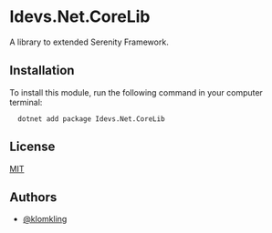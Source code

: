 
# Idevs.Net.CoreLib

A library to extended Serenity Framework.





## Installation

To install this module, run the following command in your computer terminal:

```console
  dotnet add package Idevs.Net.CoreLib
```

## License

[MIT](https://choosealicense.com/licenses/mit/)


## Authors

- [@klomkling](https://www.github.com/klomkling)

